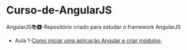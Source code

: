 # Curso-de-AngularJS
AngularJS📚🅰️-Repositório criado para estudar o framework AngularJS


- Aula 1-[Como iniciar uma aplicação Angular e criar módulos]();
